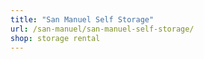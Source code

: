 ```yaml
---
title: "San Manuel Self Storage"
url: /san-manuel/san-manuel-self-storage/
shop: storage rental
---
```

